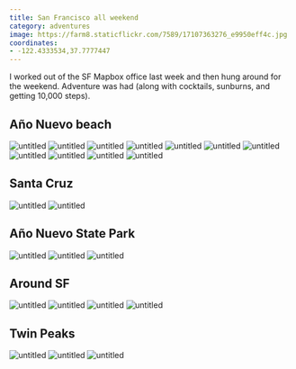 ```yaml
---
title: San Francisco all weekend
category: adventures
image: https://farm8.staticflickr.com/7589/17107363276_e9950eff4c.jpg
coordinates:
- -122.4333534,37.7777447
---
```


I worked out of the SF Mapbox office last week and then hung around for the weekend. Adventure was had (along with cocktails, sunburns, and getting 10,000 steps).

## Año Nuevo beach

<div class="photos">
<img src="https://farm8.staticflickr.com/7594/17107361806_8614e1f973_b.jpg" class="img-half" alt="untitled">
<img src="https://farm9.staticflickr.com/8694/17131754102_6c1c2625e1_b.jpg" class="img-half" alt="untitled">

<img src="https://farm8.staticflickr.com/7707/16945546098_c224ec5ebe_b.jpg" alt="untitled">

<img src="https://farm8.staticflickr.com/7672/17132670941_761ba7b868_b.jpg" class="img-half" alt="untitled">
<img src="https://farm8.staticflickr.com/7650/17132688221_d25f0947b9_b.jpg" class="img-half" alt="untitled">

<img src="https://farm9.staticflickr.com/8821/17133315355_dd0812b6eb_b.jpg" class="img-wide" alt="untitled">
<img src="https://farm8.staticflickr.com/7693/17131759382_5493242b29_b.jpg" class="img-tall" alt="untitled">

<img src="https://farm9.staticflickr.com/8771/17132678341_5922c289fa_b.jpg" class="img-tall" alt="untitled">
<img src="https://farm8.staticflickr.com/7613/16513155643_5bdda03f9c_b.jpg" class="img-wide" alt="untitled">
<img src="https://farm8.staticflickr.com/7709/16945546038_f953665e02_b.jpg" class="img-half" alt="untitled">
<img src="https://farm9.staticflickr.com/8765/16947144439_52768087aa_b.jpg" class="img-half" alt="untitled">
</div>

## Santa Cruz

<div class="photos">
<img src="https://farm8.staticflickr.com/7615/16945773840_1014380746_b.jpg" class="img-half" alt="untitled">
<img src="https://farm9.staticflickr.com/8734/16945783540_47cf0f3e29_b.jpg" class="img-half" alt="untitled">
</div>


## Año Nuevo State Park

<div class="photos">
<img src="https://farm8.staticflickr.com/7643/16513154263_840b75bbac_b.jpg" class="img-half" alt="untitled">
<img src="https://farm9.staticflickr.com/8767/16947131539_deaa2666e9_b.jpg" class="img-half" alt="untitled">
<img src="https://farm8.staticflickr.com/7589/17107363276_e9950eff4c_b.jpg" alt="untitled">
</div>

## Around SF

<div class="photos">
<img src="https://farm8.staticflickr.com/7609/16947128509_c118c940c9_b.jpg" class="img-half" alt="untitled">
<img src="https://farm9.staticflickr.com/8792/17131745962_58b4ae829e_b.jpg" class="img-half" alt="untitled">
<img src="https://farm9.staticflickr.com/8769/16945537298_f1c203abd5_b.jpg" class="img-half" alt="untitled">
<img src="https://farm8.staticflickr.com/7636/16945537418_260876ca39_b.jpg" class="img-half" alt="untitled">
</div>

## Twin Peaks

<div class="photos">
<img src="https://farm9.staticflickr.com/8731/16510878574_0b2c4b27cb_b.jpg" alt="untitled">
<img src="https://farm8.staticflickr.com/7672/16510888894_65d151ee05_b.jpg" class="img-half" alt="untitled">
<img src="https://farm9.staticflickr.com/8716/16510896924_040f8e75d1_b.jpg" class="img-half" alt="untitled">
</div>
